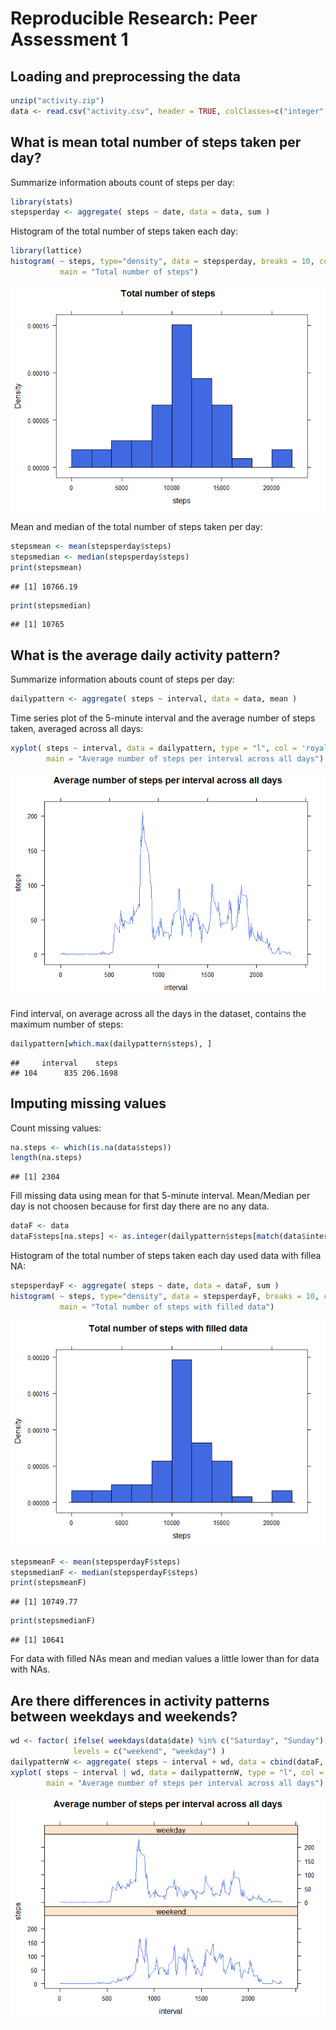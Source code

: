 # Reproducible Research: Peer Assessment 1


## Loading and preprocessing the data


```r
unzip("activity.zip")
data <- read.csv("activity.csv", header = TRUE, colClasses=c("integer", "Date", "integer"))
```

## What is mean total number of steps taken per day?

Summarize information abouts count of steps per day:

```r
library(stats)
stepsperday <- aggregate( steps ~ date, data = data, sum )
```

Histogram of the total number of steps taken each day:

```r
library(lattice)
histogram( ~ steps, type="density", data = stepsperday, breaks = 10, col = 'royalblue',
           main = "Total number of steps") 
```

![](PA1_template_files/figure-html/stepsperdayhist-1.png) 

Mean and median of the total number of steps taken per day:

```r
stepsmean <- mean(stepsperday$steps)
stepsmedian <- median(stepsperday$steps)
print(stepsmean)
```

```
## [1] 10766.19
```

```r
print(stepsmedian)
```

```
## [1] 10765
```

## What is the average daily activity pattern?

Summarize information abouts count of steps per day:

```r
dailypattern <- aggregate( steps ~ interval, data = data, mean )
```

Time series plot of the 5-minute interval and the average number of steps taken, averaged across all days:


```r
xyplot( steps ~ interval, data = dailypattern, type = "l", col = 'royalblue',
        main = "Average number of steps per interval across all days")
```

![](PA1_template_files/figure-html/dailypatternplot-1.png) 

Find interval, on average across all the days in the dataset, contains the maximum number of steps:

```r
dailypattern[which.max(dailypattern$steps), ]
```

```
##     interval    steps
## 104      835 206.1698
```

## Imputing missing values

Count missing values:

```r
na.steps <- which(is.na(data$steps))
length(na.steps)
```

```
## [1] 2304
```

Fill missing data using mean for that 5-minute interval. Mean/Median per day is not choosen because for first day there are no any data.


```r
dataF <- data
dataF$steps[na.steps] <- as.integer(dailypattern$steps[match(data$interval[na.steps], dailypattern$interval)])
```

Histogram of the total number of steps taken each day used data with fillea NA:


```r
stepsperdayF <- aggregate( steps ~ date, data = dataF, sum )
histogram( ~ steps, type="density", data = stepsperdayF, breaks = 10, col = 'royalblue',
           main = "Total number of steps with filled data") 
```

![](PA1_template_files/figure-html/unnamed-chunk-1-1.png) 

```r
stepsmeanF <- mean(stepsperdayF$steps)
stepsmedianF <- median(stepsperdayF$steps)
print(stepsmeanF)
```

```
## [1] 10749.77
```

```r
print(stepsmedianF)
```

```
## [1] 10641
```

For data with filled NAs mean and median values a little lower than for data with NAs.

## Are there differences in activity patterns between weekdays and weekends?


```r
wd <- factor( ifelse( weekdays(data$date) %in% c("Saturday", "Sunday"), "weekend", "weekday" ), 
              levels = c("weekend", "weekday") )
dailypatternW <- aggregate( steps ~ interval + wd, data = cbind(dataF, wd), mean )
xyplot( steps ~ interval | wd, data = dailypatternW, type = "l", col = 'royalblue', layout = c(1, 2),
        main = "Average number of steps per interval across all days")
```

![](PA1_template_files/figure-html/weekdays-1.png) 
